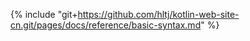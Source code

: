 {% include "git+https://github.com/hltj/kotlin-web-site-cn.git/pages/docs/reference/basic-syntax.md" %}
